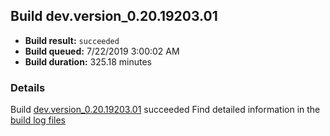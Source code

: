 ## Build dev.version_0.20.19203.01
- **Build result:** `succeeded`
- **Build queued:** 7/22/2019 3:00:02 AM
- **Build duration:** 325.18 minutes
### Details
Build [dev.version_0.20.19203.01](https://winappstudio.visualstudio.com/web/build.aspx?pcguid=a4ef43be-68ce-4195-a619-079b4d9834c2&builduri=vstfs%3a%2f%2f%2fBuild%2fBuild%2f29886) succeeded
Find detailed information in the [build log files](https://uwpctdiags.blob.core.windows.net/buildlogs/dev.version_0.20.19203.01_logs.zip)
